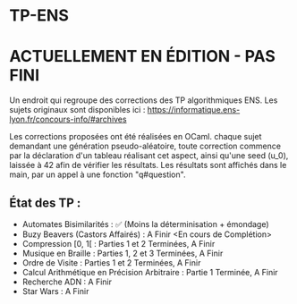 # TP-ENS

# ACTUELLEMENT EN ÉDITION - PAS FINI

Un endroit qui regroupe des corrections des TP algorithmiques ENS.
Les sujets originaux sont disponibles ici : https://informatique.ens-lyon.fr/concours-info/#archives


Les corrections proposées ont été réalisées en OCaml. chaque sujet demandant une génération pseudo-aléatoire, toute correction commence par la déclaration d'un tableau réalisant cet aspect, ainsi qu'une seed (u_0), laissée à 42 afin de vérifier les résultats. Les résultats sont affichés dans le main, par un appel à une fonction "q#question".


## État des TP : 
  - Automates Bisimilarités : ✅ (Moins la déterminisation + émondage)
  - Buzy Beavers (Castors Affairés) : A Finir <En cours de Complétion>
  - Compression [0, 1[ : Parties 1 et 2 Terminées, A Finir
  - Musique en Braille : Parties 1, 2 et 3 Terminées, A Finir
  - Ordre de Visite : Parties 1 et 2 Terminées, A Finir
  - Calcul Arithmétique en Précision Arbitraire : Partie 1 Terminée, A Finir
  - Recherche ADN : A Finir
  - Star Wars : A Finir 
